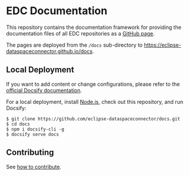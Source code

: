 # EDC Documentation

This repository contains the documentation framework for providing the documentation files of all EDC
repositories as a [GitHub page](https://docs.github.com/en/pages).

The pages are deployed from the `/docs` sub-directory to <https://eclipse-dataspaceconnector.github.io/docs>.

## Local Deployment

If you want to add content or change configurations, please refer to the [official Docsify documentation](https://docsify.js.org/).

For a local deployment, install [Node.js](https://nodejs.org/), check out this repository, and run Docsify:
```commandline
$ git clone https://github.com/eclipse-dataspaceconnector/docs.git
$ cd docs
$ npm i docsify-cli -g
$ docsify serve docs
```

## Contributing

See [how to contribute](docs/submodule/Connector/CONTRIBUTING.md).